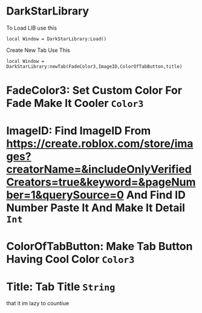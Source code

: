 # DarkStarLibrary
To Load LIB use this 

``` local Window = DarkStarLibrary:Load() ```

Create New Tab Use This

``` local Window = DarkStarLibrary:newTab(FadeColor3,ImageID,ColorOfTabButton,title) ```
# FadeColor3: Set Custom Color For Fade Make It Cooler ```Color3```
# ImageID: Find ImageID From https://create.roblox.com/store/images?creatorName=&includeOnlyVerifiedCreators=true&keyword=&pageNumber=1&querySource=0 And Find ID Number Paste It And Make It Detail ```Int```
# ColorOfTabButton: Make Tab Button Having Cool Color ```Color3```
# Title: Tab Title ```String```
that it im lazy to countiue

